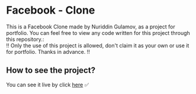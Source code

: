# Facebook - Clone

This is a Facebook Clone made by Nuriddin Gulamov, as a project for portfolio.
You can feel free to view any code written for this project through this repository.:\
‼️ Only the use of this project is allowed, don't claim it as your own or use it for portfolio. Thanks in advance. ‼️

## How to see the project?

You can see it live by click [here](https://fb-clone-gn.netlify.app) ✅
